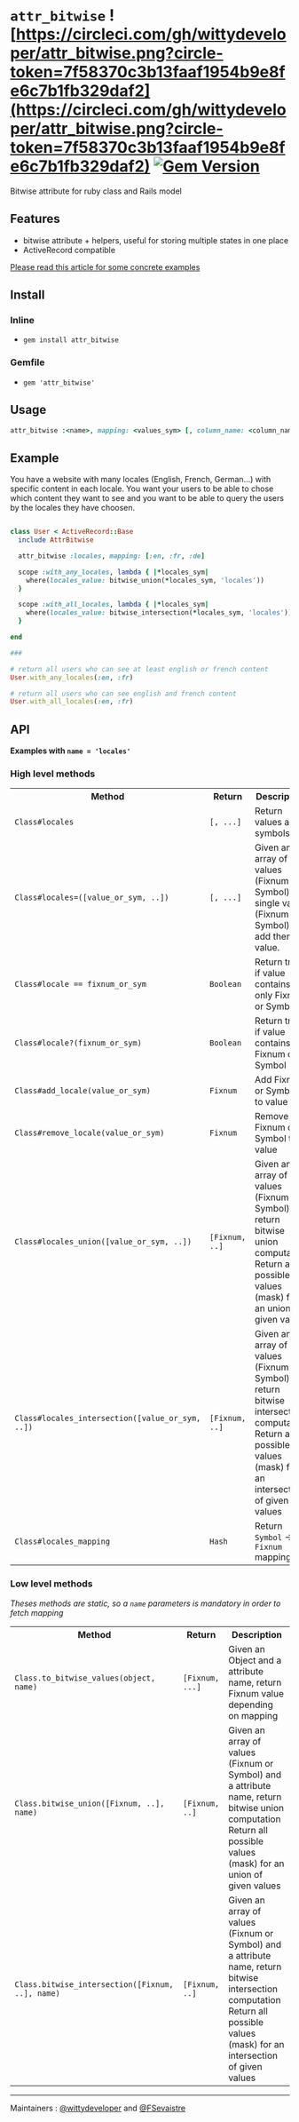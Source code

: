 # `attr_bitwise` ![https://circleci.com/gh/wittydeveloper/attr_bitwise.png?circle-token=7f58370c3b13faaf1954b9e8fe6c7b1fb329daf2](https://circleci.com/gh/wittydeveloper/attr_bitwise.png?circle-token=7f58370c3b13faaf1954b9e8fe6c7b1fb329daf2) [![Gem Version](https://badge.fury.io/rb/attr_bitwise.svg)](https://badge.fury.io/rb/attr_bitwise)
Bitwise attribute for ruby class and Rails model

## Features

- bitwise attribute + helpers, useful for storing multiple states in one place
- ActiveRecord compatible

[Please read this article for some concrete examples](https://medium.com/jobteaser-dev-team/rails-bitwise-enum-with-super-powers-5030bda5dbab)


## Install


### Inline

- `gem install attr_bitwise`

### Gemfile

- `gem 'attr_bitwise'`


## Usage

```ruby
attr_bitwise :<name>, mapping: <values_sym> [, column_name: <column_name>]
```

## Example

You have a website with many locales (English, French, German...) with specific content in each locale. You want your users to be able to chose which content they want to see and you want to be able to query the users by the locales they have choosen.

```ruby

class User < ActiveRecord::Base
  include AttrBitwise

  attr_bitwise :locales, mapping: [:en, :fr, :de]

  scope :with_any_locales, lambda { |*locales_sym|
    where(locales_value: bitwise_union(*locales_sym, 'locales'))
  }

  scope :with_all_locales, lambda { |*locales_sym|
    where(locales_value: bitwise_intersection(*locales_sym, 'locales'))
  }

end

### 

# return all users who can see at least english or french content
User.with_any_locales(:en, :fr)

# return all users who can see english and french content
User.with_all_locales(:en, :fr)

```


## API

**Examples with <code>name = 'locales'</code>**

### High level methods
<table>
  <tr>
    <th>Method</th>
    <th>Return</th>
    <th>Description</th>
  </tr>
  <tr>
    <td>
      <code>Class#locales</code>
    </td>
    <td>
      <code>[<Symbol>, ...]</code>
    </td>
    <td>
      Return values as symbols
    </td>
  </tr>
  <tr>
    <td>
      <code>Class#locales=([value_or_sym, ..])</code>
    </td>
    <td>
      <code>[<Symbol>, ...]</code>
    </td>
    <td> 
      Given an array of values (Fixnum or Symbol) or single value (Fixnum or Symbol) add them to value.
    </td>
  </tr>
  <tr>
    <td>
      <code>Class#locale == fixnum_or_sym</code>
    </td>
    <td>
      <code>Boolean</code>
    </td>
    <td>
      Return true if value contains only Fixnum or Symbol
    </td>
  </tr>
  <tr>
    <td>
      <code>Class#locale?(fixnum_or_sym)</code>
    </td>
    <td>
      <code>Boolean</code>
    </td>
    <td>
      Return true if value contains Fixnum or Symbol
    </td>
  </tr>
  <tr>
    <td>
      <code>Class#add_locale(value_or_sym)</code>
    </td>
    <td>
      <code>Fixnum</code>
    </td>
    <td>
      Add Fixnum or Symbol to value
    </td>
  </tr>
  <tr>
    <td>
      <code>Class#remove_locale(value_or_sym)</code>
    </td>
    <td>
      <code>Fixnum</code>
    </td>
    <td>
      Remove Fixnum or Symbol to value
    </td>
  </tr>
  <tr>
    <td>
      <code>Class#locales_union([value_or_sym, ..])</code>
    </td>
    <td>
      <code>[Fixnum, ..]</code>
    </td>
    <td>
      Given an array of values (Fixnum or Symbol), return bitwise union computation <br>
      Return all possible values (mask) for an union of given values
    </td>
  </tr>
  <tr>
    <td>
      <code>Class#locales_intersection([value_or_sym, ..])</code>
    </td>
    <td>
      <code>[Fixnum, ..]</code>
    </td>
    <td>
      Given an array of values (Fixnum or Symbol), return bitwise intersection computation <br>
      Return all possible values (mask) for an intersection of given values
    </td>
  </tr>
  <tr>
    <td>
      <code>Class#locales_mapping</code>
    </td>
    <td>
      <code>Hash</code>
    </td>
    <td>
      Return <code>Symbol</code> -> <code>Fixnum</code> mapping
    </td>
  </tr>


</table>


### Low level methods

*Theses methods are static, so a <code>name</code> parameters is mandatory in order to fetch mapping*


<table>
  <tr>
    <th>Method</th>
    <th>Return</th>
    <th>Description</th>
  </tr>
  <tr>
    <td>
      <code>Class.to_bitwise_values(object, name)</code>
    </td>
    <td>
      <code>[Fixnum, ...]</code>
    </td>
    <td>
      Given an Object and a attribute name, return Fixnum value depending on mapping
    </td>
  </tr>
  <tr>
    <td>
      <code>Class.bitwise_union([Fixnum, ..], name)</code>
    </td>
    <td>
      <code>[Fixnum, ..]</code>
    </td>
    <td>
      Given an array of values (Fixnum or Symbol) and a attribute name, return bitwise union computation <br>
      Return all possible values (mask) for an union of given values
    </td>
  </tr>
  <tr>
    <td>
      <code>Class.bitwise_intersection([Fixnum, ..], name)</code>
    </td>
    <td>
      <code>[Fixnum, ..]</code>
    </td>
    <td>
      Given an array of values (Fixnum or Symbol) and a attribute name, return bitwise intersection computation <br>
      Return all possible values (mask) for an intersection of given values
    </td>
  </tr>

</table>


----------------------------------------
Maintainers :  [@wittydeveloper](https://github.com/wittydeveloper) and [@FSevaistre](https://github.com/FSevaistre)
